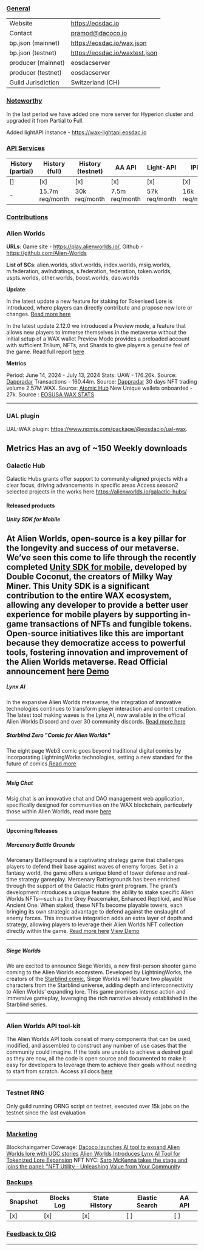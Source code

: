 ### <ins>General</ins>

|  |  |
| --- | --- |
| Website | https://eosdac.io |
| Contact | pramod@dacoco.io |
| bp.json (mainnet) | https://eosdac.io/wax.json |
| bp.json (testnet) | https://eosdac.io/waxtest.json |
| producer (mainnet) | eosdacserver |
| producer (testnet) | eosdacserver |
| Guild Jurisdiction |  Switzerland (CH) |

### <ins>Noteworthy</ins>

In the last period we have added one more server for Hyperion cluster and upgraded it from Partial to Full. 

Added lightAPI instance - https://wax-lightapi.eosdac.io


### <ins>API Services</ins>

| History (partial) | History (full) | History (testnet) | AA API | Light-API  | IPFS |
|--------|--------|--------|--------|--------|--------|
| [] | [x] | [x] | [x] | [x] | [x] |  [x] |
| - | 15.7m req/month | 30k req/month | 7.5m req/month | 57k req/month |  16k req/month |



### <ins>Contributions</ins>

### Alien Worlds

**URLs**: Game site - https://play.alienworlds.io/, Github - https://github.com/Alien-Worlds

**List of SCs**: alien.worlds, stkvt.worlds, index.worlds, msig.worlds, m.federation, awlndratings, s.federation, federation, token.worlds, uspts.worlds, other.worlds, boost.worlds, dao.worlds

**Update**: 

In the latest update a new feature for staking for Tokenised Lore is introduced, where players can directly contribute and propose new lore or changes. [Read more here](https://alienworlds.io/blogs/tokenized-lore-staking-is-live-start-accumulating-vote-power-today/)

In the latest update 2.12.0 we introduced a Preview mode, a feature that allows new players to immerse themselves in the metaverse without the initial setup of a WAX wallet
Preview Mode provides a preloaded account with sufficient Trilium, NFTs, and Shards to give players a genuine feel of the game.
Read full report [here](https://alienworlds.io/blogs/%20%20alien-worlds-2-12-0-preview-mode/)

**Metrics**

Period: June 14, 2024 - July 13, 2024
Stats: 
UAW - 176.26k. Source: [Dappradar](https://dappradar.com/dapp/alien-worlds/?range-ds=30d)
Transactions - 160.44m. Source: [Dappradar](https://dappradar.com/dapp/alien-worlds/?range-ds=30d)
30 days NFT trading volume 2.57M WAX. Source: [Atomic Hub](https://atomichub.io/explorer/collection/wax-mainnet/alien.worlds)
New Unique wallets onboarded - 27k. Source : [EOSUSA WAX STATS](https://wax.stats.eosusa.news/d/IDpsWwxGz/alienworlds-active-miners?orgId=1&from=now-30d&to=now&refresh=1m&fullscreen&panelId=28)

---
### UAL plugin
UAL-WAX plugin: https://www.npmjs.com/package/@eosdacio/ual-wax. 

**Metrics**
Has an avg of ~150 Weekly downloads
---
### Galactic Hub
Galactic Hubs grants offer support to community-aligned projects with a clear focus, driving advancements in specific areas
Access season2 selected projects in the works here https://alienworlds.io/galactic-hubs/

#### Released products

##### Unity SDK for Mobile
At Alien Worlds, open-source is a key pillar for the longevity and success of our metaverse. We’ve seen this come to life through the recently completed [Unity SDK for mobile](https://github.com/double-coconut/coconut-wax/tree/master), developed by Double Coconut, the creators of Milky Way Miner. This Unity SDK is a significant contribution to the entire WAX ecosystem, allowing any developer to provide a better user experience for mobile players by supporting in-game transactions of NFTs and fungible tokens. Open-source initiatives like this are important because they democratize access to powerful tools, fostering innovation and improvement of the Alien Worlds metaverse. 
Read Official announcement [here](https://blog.doublecoconut.com/2024/03/26/wax-sdk/)
[Demo](https://www.dropbox.com/scl/fi/psdh88nebqjac4lkmt7qn/CoconutWax_Sample.mp4?rlkey=f9ul1vsjyua5js5hlqma30udf&e=4&dl=0)
---
##### Lynx AI
In the expansive Alien Worlds metaverse, the integration of innovative technologies continues to transform player interaction and content creation. The latest tool making waves is the Lynx AI, now available in the official Alien Worlds Discord and over 30 community discords. [Read more here](https://alienworlds.io/blogs/creating-lore-in-alien-worlds-with-lynx-the-new-AI/)


##### Starblind Zero "Comic for Alien Worlds"
The eight page Web3 comic goes beyond traditional digital comics by incorporating LightningWorks technologies, setting a new standard for the future of comics.[Read more](https://blog.lightningworks.io/2024/01/15/starblind-zero-comic-for-alien-worlds/)

---
##### Msig Chat
Msig.chat is an innovative chat and DAO management web application, specifically designed for communities on the WAX blockchain, particularly those within Alien Worlds, read more [here](https://medium.com/@vladislavhramtsov/introducing-msig-chat-the-on-chain-chat-and-dao-management-app-a687fe08ad05)

---

#### Upcoming Releases

##### Mercenary Battle Grounds
Mercenary Battleground is a captivating strategy game that challenges players to defend their base against waves of enemy forces. Set in a fantasy world, the game offers a unique blend of tower defense and real-time strategy gameplay.
Mercenary Battlegrounds has been enriched through the support of the Galactic Hubs grant program. The grant’s development introduces a unique feature: the ability to stake specific Alien Worlds NFTs—such as the Grey Peacemaker, Enhanced Reptiloid, and Wise Ancient One. When staked, these NFTs become playable towers, each bringing its own strategic advantage to defend against the onslaught of enemy forces. This innovative integration adds an extra layer of depth and strategy, allowing players to leverage their Alien Worlds NFT collection directly within the game. [Read more here](https://mbground.gitbook.io/game)
[View Demo](https://drive.google.com/file/d/1Jnsc3Zu0xB8Zdnq_8LmWkp1A28wK6huU/view?usp=sharing)

---

##### Siege Worlds
We are excited to announce Siege Worlds, a new first-person shooter game coming to the Alien Worlds ecosystem. Developed by LightningWorks, the creators of the [Starblind comic](https://blog.lightningworks.io/2024/01/15/starblind-zero-comic-for-alien-worlds/), Siege Worlds will feature two playable characters from the Starblind universe, adding depth and interconnectivity to Alien Worlds’ expanding lore. This game promises intense action and immersive gameplay, leveraging the rich narrative already established in the Starblind series.

---
### Alien Worlds API tool-kit
The Alien Worlds API tools consist of many components that can be used, modified, and assembled to construct any number of use cases that the community could imagine. If the tools are unable to achieve a desired goal as they are now, all the code is open source and documented to make it easy for developers to leverage them to achieve their goals without needing to start from scratch. Access all docs [here](https://docs-9s1.pages.dev/API%20tools/)

---
### Testnet RNG

Only guild running ORNG script on testnet, executed over 15k jobs on the testnet since the last evaluation

---
### <ins>Marketing</ins>

Blockchaingamer Coverage: [Dacoco launches AI tool to expand Alien Worlds lore with UGC stories](https://www.blockchaingamer.biz/news/33097/dacoco-launches-ai-tool-to-expand-alien-worlds-lore-with-user-generated-stories/)
[Alien Worlds Introduces Lynx AI Tool for Tokenized Lore Expansion](https://gam3s.gg/news/alien-worlds-lynx-ai/)
NFT NYC: [Saro McKenna takes the stage and joins the panel: "NFT Utility - Unleashing Value from Your Community](https://nftnyc2024.sessionize.com/session/574142)

### <ins>Backups </ins>

| Snapshot | Blocks Log | State History | Elastic Search | AA API |
|--------|--------|--------|--------|--------|
| [x] | [x] | [x] | [ ] | [ ] |

### <ins>Feedback to OIG</ins>


----
